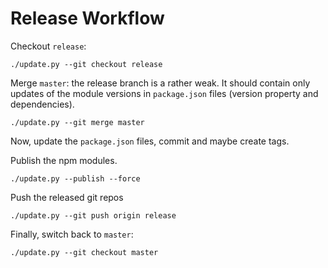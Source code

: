 Release Workflow
================

Checkout `release`:

    ./update.py --git checkout release

Merge `master`: the release branch is a rather weak. It should contain only updates of the module versions
in `package.json` files (version property and dependencies).

    ./update.py --git merge master

Now, update the `package.json` files, commit and maybe create tags.


Publish the npm modules.

    ./update.py --publish --force

Push the released git repos

    ./update.py --git push origin release

Finally, switch back to `master`:

    ./update.py --git checkout master
